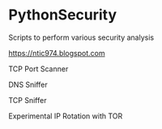 # PythonSecurity
Scripts to perform various security analysis

https://ntic974.blogspot.com

TCP Port Scanner

DNS Sniffer

TCP Sniffer

Experimental IP Rotation with TOR
